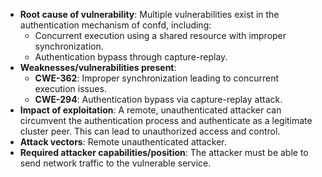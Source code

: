 - **Root cause of vulnerability**: Multiple vulnerabilities exist in the authentication mechanism of confd, including:
  - Concurrent execution using a shared resource with improper synchronization.
  - Authentication bypass through capture-replay.
- **Weaknesses/vulnerabilities present**:
  - **CWE-362**: Improper synchronization leading to concurrent execution issues.
  - **CWE-294**: Authentication bypass via capture-replay attack.
- **Impact of exploitation**: A remote, unauthenticated attacker can circumvent the authentication process and authenticate as a legitimate cluster peer. This can lead to unauthorized access and control.
- **Attack vectors**: Remote unauthenticated attacker.
- **Required attacker capabilities/position**: The attacker must be able to send network traffic to the vulnerable service.